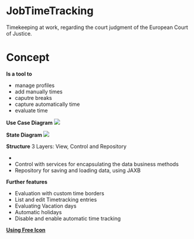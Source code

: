 # JobTimeTracking
Timekeeping at work, regarding the court judgment of the European Court of Justice.

# Concept

**Is a tool to**
       <ul>
          <li>manage profiles</li>
          <li>add manually  times</li>
          <li>caputre breaks</li>
          <li>capture automatically time</li>
          <li>evaluate time</li>
      </ul> 

**Use Case Diagram**
<img src="https://image.prntscr.com/image/am4pn7qARESMg6moEnaaNA.jpg" />  

**State Diagram**
<img src="https://image.prntscr.com/image/Y5JBc5LlQNO0b_AZqb4CRw.jpg" />  

**Structure**
3 Layers: View, Control and Repository
<ul>
       <li><View with fxml files and controller classes</li>
       <li>Control with services for encapsulating the data business methods</li>
       <li>Repository for saving and loading data, using JAXB</li>
</ul>

**Further features**
<ul>
       <li>Evaluation with custom time borders</li>
       <li>List and edit Timetracking entries</li>
       <li>Evaluating Vacation days</li>
       <li>Automatic holidays</li>
       <li>Disable and enable automatic time tracking</li>
</ul>

**[Using Free Icon](https://icons8.de/icons)**
